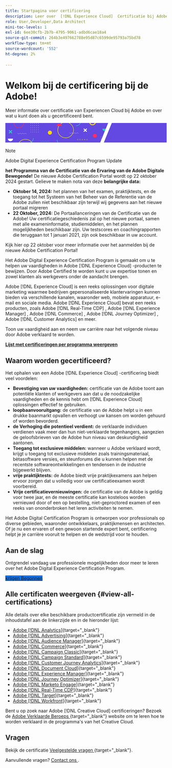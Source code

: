```yaml
---
title: Startpagina voor certificering
description: Leer over  [!DNL Experience Cloud]  Certificatie bij Adobe. Ontdek wat certificeren voor u kan doen.
role: User,Developer,Data Architect
mini-toc-levels: 1
exl-id: 6ee30cfb-2b7b-4795-9061-adbd6cae18a4
source-git-commit: 264b3e497662788e95d87c6599de95793a75bd78
workflow-type: tm+mt
source-wordcount: '552'
ht-degree: 2%

---
```


# Welkom bij de certificering bij de Adobe!

Meer informatie over certificatie van Experiencen Cloud bij Adobe en over wat u kunt doen als u gecertificeerd bent.

![Banner](/help/certifications/assets/home_banner_smallwide.png)

>[!NOTE]
>Adobe Digital Experience Certification Program Update
>
>**het Programma van de Certificatie van de Ervaring van de Adobe Digitale Bewegende!** De nieuwe Adobe Certification Portal wordt op 22 oktober 2024 gestart. Gelieve te maken nota van deze **belangrijke data:**
>
>* **Oktober 14, 2024:** het plannen van het examen, praktijktests, en de toegang tot het Systeem van het Beheer van de Referentie van de Adobe zullen niet beschikbaar zijn terwijl wij gegevens aan het nieuwe portaal migreren
>* **22 Oktober, 2024:** De Portaallanceringen van de Certificatie van de Adobe! Uw certificatiegeschiedenis zal op het nieuwe portaal, samen met alle exameninformatie, studiemiddelen, en het plannen mogelijkheden beschikbaar zijn. Uw testscores en coachingrapporten die teruggaan tot 1 januari 2021, zijn ook beschikbaar in uw account.
>
>Kijk hier op 22 oktober voor meer informatie over het aanmelden bij de nieuwe Adobe Certification Portal!

Het Adobe Digital Experience Certification Program is gemaakt om u te helpen uw vaardigheden in Adobe [!DNL Experience Cloud] -producten te bewijzen. Door Adobe Certified te worden kunt u uw expertise tonen en zowel klanten als werkgevers onder de aandacht brengen.

Adobe [!DNL Experience Cloud] is een reeks oplossingen voor digitale marketing waarmee bedrijven gepersonaliseerde klantervaringen kunnen bieden via verschillende kanalen, waaronder web, mobiele apparatuur, e-mail en sociale media. Adobe [!DNL Experience Cloud] bevat een reeks producten, zoals Adobe [!DNL Real-Time CDP] , Adobe [!DNL Experience Manager] , Adobe [!DNL Commerce] , Adobe [!DNL Journey Optimizer] , Adobe [!DNL Customer Analytics] en meer.

Toon uw vaardigheid aan en neem uw carrière naar het volgende niveau door Adobe verklaard te worden.

[**Lijst met certificeringen per programma weergeven**](#view-all-certifications)

## Waarom worden gecertificeerd?

Het ophalen van een Adobe [!DNL Experience Cloud] -certificering biedt veel voordelen:

* **Bevestiging van uw vaardigheden:** certificatie van de Adobe toont aan potentiële klanten of werkgevers aan dat u de noodzakelijke vaardigheden en de kennis hebt om [!DNL Experience Cloud] oplossingen effectief te gebruiken.
* **loopbaanvooruitgang:** de certificatie van de Adobe helpt u in een drukke baanmarkt opvallen en verhoogt uw kansen om worden gehuurd of worden bevorderd.
* **de Verhoging die potentieel verdient:** de verklaarde individuen verdienen vaak meer dan hun niet-verklaarde tegenhangers, aangezien de geloofsbrieven van de Adobe hun niveau van deskundigheid aantonen.
* **Toegang tot exclusieve middelen:** wanneer u Adobe verklaard wordt, krijgt u toegang tot exclusieve middelen zoals trainingsmateriaal, bètasoftware versies, en steunforums die u kunnen helpen met de recentste softwareontwikkelingen en tendensen in de industrie bijgewerkt blijven.
* **vrije praktijktests:** de Adobe biedt vrije praktijkexamens aan helpen ervoor zorgen dat u volledig voor uw certificatieexamen wordt voorbereid.
* **Vrije certificatievernieuwingen:** de certificatie van de Adobe is geldig voor twee jaar, en de meeste certificatie kan kosteloos worden vernieuwd door of een op bestelling, niet-geproctored examen of een reeks van ononderbroken het leren activiteiten te nemen.

Het Adobe Digital Certification Program is ontworpen voor professionals op diverse gebieden, waaronder ontwikkelaars, praktijkmensen en architecten. Of je nu een ervaren of een gewoon startende expert bent, certificering helpt je je carrière vooruit te helpen en de wedstrijd voor te houden.

## Aan de slag

Ontgrendel vandaag uw professionele mogelijkheden door meer te leren over het Adobe Digital Experience Certification Program.

<a href="https://experienceleague.adobe.com/docs/certification/certification/getting-started.html" target="_blank" class="spectrum-Button spectrum-Button--fill spectrum-Button--accent spectrum-Button--sizeM is-margin-bottom-big-big at-element-click-tracking" style="background-color:#1473E6"><span class="spectrum-Button-label has-no-wrap"> krijgen Begonnen </span></a>

## Alle certificaten weergeven {#view-all-certifications}

Alle details over elke beschikbare productcertificatie zijn vermeld in de inhoudstafel aan de linkerzijde en in de hieronder lijst:

* [ Adobe  [!DNL Analytics]](/help/certifications/aa/aa-overview.md){target="_blank"}
* [ Adobe  [!DNL Advertising]](/help/certifications/aac/aac-overview.md){target="_blank"}
* [ Adobe  [!DNL Audience Manager]](/help/certifications/aam/aam-overview.md){target="_blank"}
* [ Adobe  [!DNL Commerce]](/help/certifications/ac/ac-overview.md){target="_blank"}
* [ Adobe  [!DNL Campaign Classic]](/help/certifications/acc/acc-overview.md){target="_blank"}
* [ Adobe  [!DNL Campaign Standard]](/help/certifications/acs/acs-overview.md){target="_blank"}
* [ Adobe  [!DNL Customer Journey Analytics]](/help/certifications/acja/acja-overview.md){target="_blank"}
* [ Adobe  [!DNL Document Cloud]](/help/certifications/adc/adc-overview.md){target="_blank"}
* [ Adobe  [!DNL Experience Manager]](/help/certifications/aem/aem-overview.md){target="_blank"}
* [ Adobe  [!DNL Journey Optimizer]](/help/certifications/ajo/ajo-overview.md){target="_blank"}
* [ Adobe  [!DNL Marketo Engage]](/help/certifications/ame/ame-overview.md){target="_blank"}
* [ Adobe  [!DNL Real-Time CDP]](/help/certifications/rtcdp/rtcdp-overview.md){target="_blank"}
* [ Adobe  [!DNL Target]](/help/certifications/at/at-overview.md){target="_blank"}
* [ Adobe  [!DNL Workfront]](/help/certifications/aw/aw-overview.md){target="_blank"}

Bent u op zoek naar Adobe [!DNL Creative Cloud] certificeringen? Bezoek de [ Adobe Verklaarde Beroeps ](https://certifiedprofessional.adobe.com/en/home) {target="_blank"} website om te leren hoe te worden verklaard in de programma&#39;s van het Creative Cloud.

## Vragen

Bekijk de certificatie [ Veelgestelde vragen ](https://experienceleague.adobe.com/docs/certification/certification/faq.html) {target="_blank"}.

Aanvullende vragen? [ Contact ons ](mailto:certif@adobe.com).